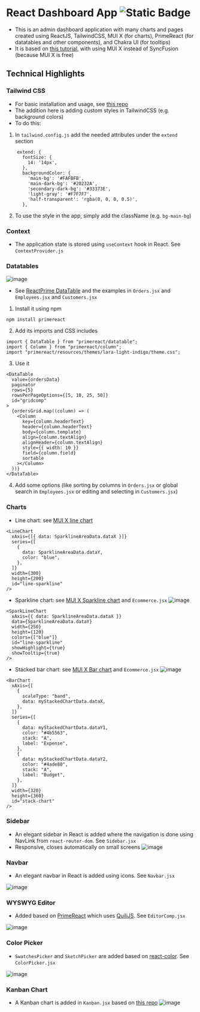 # React Dashboard App ![Static Badge](https://img.shields.io/badge/InProgress-blue)

- This is an admin dashboard application with many charts and pages created using ReactJS, TailwindCSS, MUI X (for charts), PrimeReact (for datatables and other components), and Chakra UI (for tooltips)
- It is based on [this tutorial](https://www.youtube.com/watch?v=jx5hdo50a2M&list=PL6QREj8te1P6wX9m5KnicnDVEucbOPsqR&index=13), with using MUI X instead of SyncFusion (because MUI X is free)

## Technical Highlights

### Tailwind CSS

- For basic installation and usage, see [this repo](https://github.com/3omdawy/react-tailwind-portfolio)
- The addition here is adding custom styles in TailwindCSS (e.g. background colors)
- To do this:

1. In `tailwind.config.js` add the needed attributes under the `extend` section

```
    extend: {
      fontSize: {
        14: '14px',
      },
      backgroundColor: {
        'main-bg': '#FAFBFB',
        'main-dark-bg': '#20232A',
        'secondary-dark-bg': '#33373E',
        'light-gray': '#F7F7F7',
        'half-transparent': 'rgba(0, 0, 0, 0.5)',
      },
```

2. To use the style in the app, simply add the className (e.g. `bg-main-bg`)

### Context

- The application state is stored using `useContext` hook in React. See `ContextProvider.js`

### Datatables

![image](https://github.com/user-attachments/assets/9f5ddfea-44db-4c70-a41e-1bf89b47771c)

- See [ReactPrime DataTable](https://primereact.org/datatable/) and the examples in `Orders.jsx` and `Employees.jsx` and `Customers.jsx`

1. Install it using npm

```
npm install primereact
```

2. Add its imports and CSS includes

```
import { DataTable } from "primereact/datatable";
import { Column } from "primereact/column";
import "primereact/resources/themes/lara-light-indigo/theme.css";
```

3. Use it

```
<DataTable
  value={ordersData}
  paginator
  rows={5}
  rowsPerPageOptions={[5, 10, 25, 50]}
  id="gridcomp"
>
  {ordersGrid.map((column) => (
    <Column
      key={column.headerText}
      header={column.headerText}
      body={column.template}
      align={column.textAlign}
      alignHeader={column.textAlign}
      style={{ width: 10 }}
      field={column.field}
      sortable
    ></Column>
  ))}
</DataTable>
```

4. Add some options (like sorting by columns in `Orders.jsx` or global search in `Employees.jsx` or editing and selecting in `Customers.jsx`)

### Charts

- Line chart: see [MUI X line chart](https://mui.com/x/react-charts/lines/#basics)

```
<LineChart
  xAxis={[{ data: SparklineAreaData.dataX }]}
  series={[
    {
      data: SparklineAreaData.dataY,
      color: "blue",
    },
  ]}
  width={300}
  height={200}
  id="line-sparkline"
/>
```

- Sparkline chart: see [MUI X Sparkline chart](https://mui.com/x/react-charts/sparkline) and `Ecommerce.jsx`
  ![image](https://github.com/user-attachments/assets/4fe4d95b-6f92-43a6-86a4-17a309bd5692)

```
<SparkLineChart
  xAxis={{ data: SparklineAreaData.dataX }}
  data={SparklineAreaData.dataY}
  width={250}
  height={120}
  colors={["blue"]}
  id="line-sparkline"
  showHighlight={true}
  showTooltip={true}
/>
```

- Stacked bar chart: see [MUI X Bar chart](https://mui.com/x/react-charts/bars) and `Ecommerce.jsx`
  ![image](https://github.com/user-attachments/assets/7b5a740a-f510-45df-9f5b-8b06a041d494)

```
<BarChart
  xAxis={[
    {
      scaleType: "band",
      data: myStackedChartData.dataX,
    },
  ]}
  series={[
    {
      data: myStackedChartData.dataY1,
      color: "#4b5563",
      stack: "A",
      label: "Expense",
    },
    {
      data: myStackedChartData.dataY2,
      color: "#4ade80",
      stack: "A",
      label: "Budget",
    },
  ]}
  width={320}
  height={360}
  id="stack-chart"
/>
```

### Sidebar

- An elegant sidebar in React is added where the navigation is done using NavLink from `react-router-dom`. See `Sidebar.jsx`
- Responsive, closes automatically on small screens
  ![image](https://github.com/user-attachments/assets/ddefbfdb-b6c3-4599-9aea-fd0384c27351)

### Navbar

- An elegant navbar in React is added using icons. See `Navbar.jsx`

![image](https://github.com/user-attachments/assets/c3de41bb-895c-4fd5-bdf2-d60acd16cab0)

### WYSWYG Editor

- Added based on [PrimeReact](https://primereact.org/editor/) which uses [QuiliJS](https://quilljs.com/). See `EditorComp.jsx`

![image](https://github.com/user-attachments/assets/852acfed-e63a-4082-87fb-8e32078894bc)

### Color Picker

- `SwatchesPicker` and `SketchPicker` are added based on [react-color](https://github.com/casesandberg/react-color). See `ColorPicker.jsx`

![image](https://github.com/user-attachments/assets/5b012f1b-6876-4200-9857-271c4bcd1cd3)

### Kanban Chart

- A Kanban chart is added in `Kanban.jsx` based on [this repo](https://github.com/christopher-caldwell/react-kanban)
![image](https://github.com/user-attachments/assets/eefc0568-ba4b-4061-912b-e397bb8dcf28)

